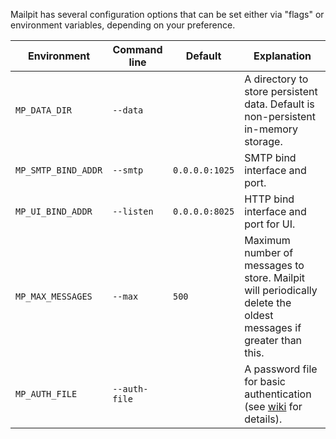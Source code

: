 Mailpit has several configuration options that can be set either via "flags" or environment variables, depending on your preference.

| Environment         | Command line  | Default        | Explanation                                                                                                     |
|---------------------|---------------|----------------|-----------------------------------------------------------------------------------------------------------------|
| `MP_DATA_DIR`       | `--data`      |                | A directory to store persistent data. Default is non-persistent in-memory storage.                              |
| `MP_SMTP_BIND_ADDR` | `--smtp`      | `0.0.0.0:1025` | SMTP bind interface and port.                                                                                   |
| `MP_UI_BIND_ADDR`   | `--listen`    | `0.0.0.0:8025` | HTTP bind interface and port for UI.                                                                            |
| `MP_MAX_MESSAGES`   | `--max`       | `500`          | Maximum number of messages to store. Mailpit will periodically delete the oldest messages if greater than this. |
| `MP_AUTH_FILE`      | `--auth-file` |                | A password file for basic authentication (see [wiki](Basic-authentication) for details).
